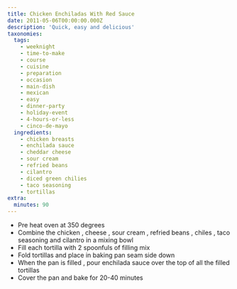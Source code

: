 ```yaml
---
title: Chicken Enchiladas With Red Sauce
date: 2011-05-06T00:00:00.000Z
description: 'Quick, easy and delicious'
taxonomies:
  tags:
    - weeknight
    - time-to-make
    - course
    - cuisine
    - preparation
    - occasion
    - main-dish
    - mexican
    - easy
    - dinner-party
    - holiday-event
    - 4-hours-or-less
    - cinco-de-mayo
  ingredients:
    - chicken breasts
    - enchilada sauce
    - cheddar cheese
    - sour cream
    - refried beans
    - cilantro
    - diced green chilies
    - taco seasoning
    - tortillas
extra:
  minutes: 90
---
```

 - Pre heat oven at 350 degrees
 - Combine the chicken , cheese , sour cream , refried beans , chiles , taco seasoning and cilantro in a mixing bowl
 - Fill each tortilla with 2 spoonfuls of filling mix
 - Fold tortillas and place in baking pan seam side down
 - When the pan is filled , pour enchilada sauce over the top of all the filled tortillas
 - Cover the pan and bake for 20-40 minutes
